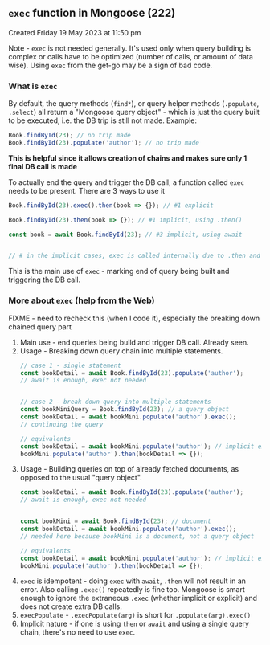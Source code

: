 ## `exec` function in Mongoose (222)
Created Friday 19 May 2023 at 11:50 pm

Note - `exec` is not needed generally. It's used only when query building is complex or calls have to be optimized (number of calls, or amount of data wise). Using `exec` from the get-go may be a sign of bad code.


### What is `exec`
By default, the query methods (`find*`), or query helper methods (`.populate`, `.select`) all return a "Mongoose query object" - which is just the query built to be executed, i.e. the DB trip is still not made. Example:
```js
Book.findById(23); // no trip made
Book.findById(23).populate('author'); // no trip made
```

**This is helpful since it allows creation of chains and makes sure only 1 final DB call is made**

To actually end the query and trigger the DB call, a function called `exec` needs to be present. There are 3 ways to use it
```js
Book.findById(23).exec().then(book => {}); // #1 explicit

Book.findById(23).then(book => {}); // #1 implicit, using .then()

const book = await Book.findById(23); // #3 implicit, using await


// # in the implicit cases, exec is called internally due to .then and await - the promise handling constructs
```

This is the main use of `exec` - marking end of query being built and triggering the DB call.


### More about `exec` (help from the Web)
FIXME - need to recheck this (when I code it), especially the breaking down chained query part

1. Main use - end queries being build and trigger DB call. Already seen.
2. Usage - Breaking down query chain into multiple statements.
	```js
	// case 1 - single statement
	const bookDetail = await Book.findById(23).populate('author');
	// await is enough, exec not needed


	// case 2 - break down query into multiple statements
	const bookMiniQuery = Book.findById(23); // a query object
	const bookDetail = await bookMini.populate('author').exec();
	// continuing the query

	// equivalents
	const bookDetail = await bookMini.populate('author'); // implicit exec
	bookMini.populate('author').then(bookDetail => {});
	```
3. Usage - Building queries on top of already fetched documents, as opposed to the usual "query object".
	```js
	const bookDetail = await Book.findById(23).populate('author');
	// await is enough, exec not needed

	
	const bookMini = await Book.findById(23); // document
	const bookDetail = await bookMini.populate('author').exec();
	// needed here because bookMini is a document, not a query object
	
	// equivalents
	const bookDetail = await bookMini.populate('author'); // implicit exec
	bookMini.populate('author').then(bookDetail => {});
	```
4. `exec` is idempotent - doing `exec` with `await`, `.then` will not result in an error. Also calling `.exec()` repeatedly is fine too. Mongoose is smart enough to ignore the extraneous `.exec` (whether implicit or explicit) and does not create extra DB calls.
5. `execPopulate` - `.execPopulate(arg)` is short for `.populate(arg).exec()`
6. Implicit nature - if one is using `then` or `await` and using a single query chain, there's no need to use `exec`.